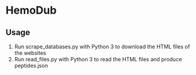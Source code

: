 # HemoDub

## Usage
1. Run scrape_databases.py with Python 3 to download the HTML files of the websites
2. Run read_files.py with Python 3 to read the HTML files and produce peptides.json
